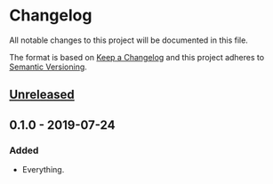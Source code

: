 # Changelog
All notable changes to this project will be documented in this file.

The format is based on [Keep a Changelog](http://keepachangelog.com/en/1.0.0/)
and this project adheres to [Semantic Versioning](http://semver.org/spec/v2.0.0.html).

## [Unreleased]


## 0.1.0 - 2019-07-24
### Added
- Everything.


[Unreleased]: https://github.com/LukasKalbertodt/stable-vec/compare/v0.1.0...HEAD

